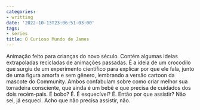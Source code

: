 ```yaml
---
categories:
- writting
date: '2022-10-13T23:06:51-03:00'
tags:
- series
title: O Curioso Mundo de James
---
```


Animação feito para crianças do novo século. Contém algumas ideias extrapoladas recicladas de animações passadas. É a ideia de um crocodilo que surgiu de um experimento científico para explicar por que ele fala, junto de uma figura amorfa e sem gênero, lembrando a versão cartoon da mascote do Community. Ambos confabulam sobre como criar melhor sua torradeira consciente, que ainda é um bebê e que precisa de cuidados dos dois recém-pais. É bobo? É. É esquecível? É. Então por que assistir? Não sei, já esqueci. Acho que não precisa assistir, não.